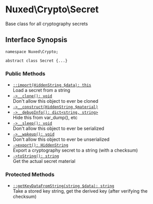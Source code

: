 # Nuxed\\Crypto\\Secret




Base class for all cryptography secrets




## Interface Synopsis




``` Hack
namespace Nuxed\Crypto;

abstract class Secret {...}
```




### Public Methods




+ [` ::import(HiddenString $data): this `](<class.Nuxed.Crypto.Secret.import.md>)\
  Load a secret from a string
+ [` ->__clone(): void `](<class.Nuxed.Crypto.Secret.__clone.md>)\
  Don't allow this object to ever be cloned
+ [` ->__construct(HiddenString $material) `](<class.Nuxed.Crypto.Secret.__construct.md>)
+ [` ->__debugInfo(): dict<string, string> `](<class.Nuxed.Crypto.Secret.__debugInfo.md>)\
  Hide this from var_dump(), etc
+ [` ->__sleep(): void `](<class.Nuxed.Crypto.Secret.__sleep.md>)\
  Don't allow this object to ever be serialized
+ [` ->__wakeup(): void `](<class.Nuxed.Crypto.Secret.__wakeup.md>)\
  Don't allow this object to ever be unserialized
+ [` ->export(): HiddenString `](<class.Nuxed.Crypto.Secret.export.md>)\
  Export a cryptography secret to a string (with a checksum)
+ [` ->toString(): string `](<class.Nuxed.Crypto.Secret.toString.md>)\
  Get the actual secret material







### Protected Methods




* [` ::getKeyDataFromString(string $data): string `](<class.Nuxed.Crypto.Secret.getKeyDataFromString.md>)\
  Take a stored key string, get the derived key (after verifying the
  checksum)